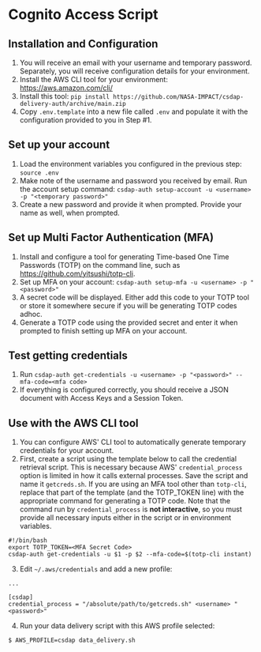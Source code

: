 # Cognito Access Script

## Installation and Configuration

1. You will receive an email with your username and temporary password. Separately, you will receive configuration details for your environment.
1. Install the AWS CLI tool for your environment: https://aws.amazon.com/cli/
1. Install this tool: `pip install https://github.com/NASA-IMPACT/csdap-delivery-auth/archive/main.zip`
1. Copy `.env.template` into a new file called `.env` and populate it with the configuration provided to you in Step #1.

## Set up your account

1. Load the environment variables you configured in the previous step: `source .env`
1. Make note of the username and password you received by email. Run the account setup command: `csdap-auth setup-account -u <username> -p "<temporary password>"`
1. Create a new password and provide it when prompted. Provide your name as well, when prompted.

## Set up Multi Factor Authentication (MFA)

1. Install and configure a tool for generating Time-based One Time Passwords (TOTP) on the command line, such as https://github.com/yitsushi/totp-cli.
2. Set up MFA on your account: `csdap-auth setup-mfa -u <username> -p "<password>"`
3. A secret code will be displayed. Either add this code to your TOTP tool or store it somewhere secure if you will be generating TOTP codes adhoc.
4. Generate a TOTP code using the provided secret and enter it when prompted to finish setting up MFA on your account.

## Test getting credentials

1. Run `csdap-auth get-credentials -u <username> -p "<password>" --mfa-code=<mfa code>`
2. If everything is configured correctly, you should receive a JSON document with Access Keys and a Session Token.

## Use with the AWS CLI tool

1. You can configure AWS' CLI tool to automatically generate temporary credentials for your account.
2. First, create a script using the template below to call the credential retrieval script. This is necessary because AWS' `credential_process` option is limited in how it calls external processes. Save the script and name it `getcreds.sh`. If you are using an MFA tool other than `totp-cli`, replace that part of the template (and the TOTP_TOKEN line) with the appropriate command for generating a TOTP code. Note that the command run by `credential_process` is **not interactive**, so you must provide all necessary inputs either in the script or in environment variables.

```
#!/bin/bash
export TOTP_TOKEN=<MFA Secret Code>
csdap-auth get-credentials -u $1 -p $2 --mfa-code=$(totp-cli instant)
```

3. Edit `~/.aws/credentials` and add a new profile:

```
...

[csdap]
credential_process = "/absolute/path/to/getcreds.sh" <username> "<password>"
```

4. Run your data delivery script with this AWS profile selected:

```
$ AWS_PROFILE=csdap data_delivery.sh
```
